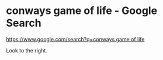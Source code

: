 <!--
id: 33447117605
link: http://tumblr.atmos.org/post/33447117605/conways-game-of-life-google-search
slug: conways-game-of-life-google-search
date: Fri Oct 12 2012 13:33:49 GMT-0700 (PDT)
publish: 2012-10-012
tags: 
title: conways game of life - Google Search
-->


conways game of life - Google Search
====================================

[https://www.google.com/search?q=conways game of
life](https://www.google.com/search?q=conways%20game%20of%20life)

Look to the right.

